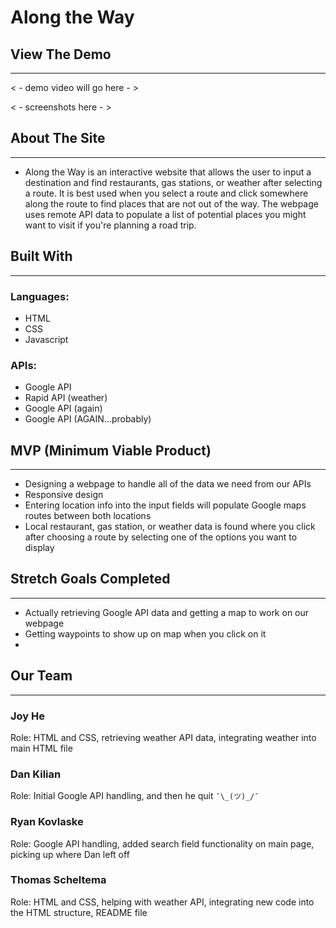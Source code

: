 # Along the Way


## View The Demo 
***



< - demo video will go here - >

< - screenshots here - >


## About The Site
***
* Along the Way is an interactive website that allows the user to input a destination and find restaurants, gas stations, or weather after selecting a route. It is best used when you select a route and click somewhere along the route to find places that are not out of the way. The webpage uses remote API data to populate a list of potential places you might want to visit if you're planning a road trip.


## Built With
***
### Languages:
* HTML
* CSS
* Javascript


### APIs:
* Google API
* Rapid API (weather)
* Google API (again)
* Google API (AGAIN...probably)

## MVP (Minimum Viable Product)
***
* Designing a webpage to handle all of the data we need from our APIs
* Responsive design 
* Entering location info into the input fields will populate Google maps routes between both locations
* Local restaurant, gas station, or weather data is found where you click after choosing a route by selecting one of the options you want to display

## Stretch Goals Completed
***
* Actually retrieving Google API data and getting a map to work on our webpage
* Getting waypoints to show up on map when you click on it 
* 


## Our Team
***
### Joy He
Role: HTML and CSS, retrieving weather API data, integrating weather into main HTML file

### Dan Kilian
Role: Initial Google API handling, and then he quit `¯\_(ツ)_/¯`

### Ryan Kovlaske
Role: Google API handling, added search field functionality on main page, picking up where Dan left off

### Thomas Scheltema
Role: HTML and CSS, helping with weather API, integrating new code into the HTML structure, README file